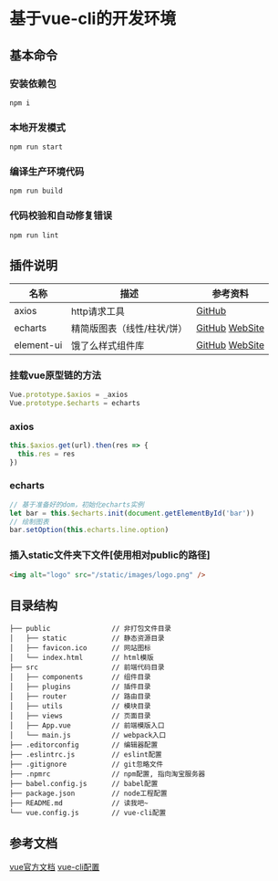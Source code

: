 # 基于vue-cli的开发环境

## 基本命令

### 安装依赖包
```
npm i
```

### 本地开发模式
```
npm run start
```

### 编译生产环境代码
```
npm run build
```

### 代码校验和自动修复错误
```
npm run lint
```

## 插件说明

| 名称 | 描述 | 参考资料 |
| --- | --- | --- |
| axios | http请求工具 | [GitHub](https://github.com/axios/axios) |
| echarts | 精简版图表（线性/柱状/饼） | [GitHub](https://github.com/apache/incubator-echarts) [WebSite](http://echarts.baidu.com/) |
| element-ui | 饿了么样式组件库 | [GitHub](https://github.com/ElemeFE/element) [WebSite](http://element-cn.eleme.io/#/zh-CN/component/installation) |

### 挂载vue原型链的方法

```js
Vue.prototype.$axios = _axios
Vue.prototype.$echarts = echarts
```

### axios

```js
this.$axios.get(url).then(res => {
  this.res = res
})
```

### echarts

```js
// 基于准备好的dom，初始化echarts实例
let bar = this.$echarts.init(document.getElementById('bar'))
// 绘制图表
bar.setOption(this.echarts.line.option)
```

### 插入static文件夹下文件[使用相对public的路径]

```html
<img alt="logo" src="/static/images/logo.png" />
```

## 目录结构

```
├── public               // 非打包文件目录
│   ├── static           // 静态资源目录
│   ├── favicon.ico      // 网站图标
│   └── index.html       // html模版
├── src                  // 前端代码目录
│   ├── components       // 组件目录
│   ├── plugins          // 插件目录
│   ├── router           // 路由目录
│   ├── utils            // 模块目录
│   ├── views            // 页面目录
│   ├── App.vue          // 前端模版入口
│   └── main.js          // webpack入口
├── .editorconfig        // 编辑器配置
├── .eslintrc.js         // eslint配置
├── .gitignore           // git忽略文件
├── .npmrc               // npm配置, 指向淘宝服务器
├── babel.config.js      // babel配置
├── package.json         // node工程配置
├── README.md            // 读我吧~
└── vue.config.js        // vue-cli配置
```

## 参考文档
[vue官方文档](https://cn.vuejs.org/v2/guide/)
[vue-cli配置](https://cli.vuejs.org/config/)

